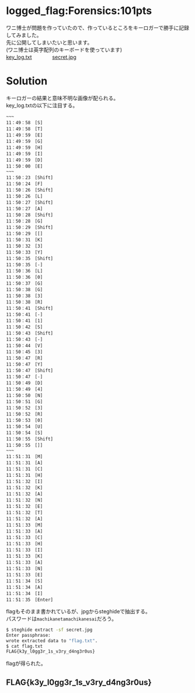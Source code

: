 # logged_flag:Forensics:101pts
ワニ博士が問題を作っていたので、作っているところをキーロガーで勝手に記録してみました。  
先に公開してしまいたいと思います。  
(ワニ博士は英字配列のキーボードを使っています)  
[key_log.txt](key_log.txt)　　　　[secret.jpg](secret.jpg)  

# Solution
キーロガーの結果と意味不明な画像が配られる。  
key_log.txtの以下に注目する。  
```text
~~~
11：49：58　[S]
11：49：58　[T]
11：49：59　[E]
11：49：59　[G]
11：49：59　[H]
11：49：59　[I]
11：49：59　[D]
11：50：00　[E]
~~~
11：50：23　[Shift]
11：50：24　[F]
11：50：26　[Shift]
11：50：26　[L]
11：50：27　[Shift]
11：50：27　[A]
11：50：28　[Shift]
11：50：28　[G]
11：50：29　[Shift]
11：50：29　[[]
11：50：31　[K]
11：50：32　[3]
11：50：33　[Y]
11：50：35　[Shift]
11：50：35　[-]
11：50：36　[L]
11：50：36　[0]
11：50：37　[G]
11：50：38　[G]
11：50：38　[3]
11：50：38　[R]
11：50：41　[Shift]
11：50：41　[-]
11：50：41　[1]
11：50：42　[S]
11：50：43　[Shift]
11：50：43　[-]
11：50：44　[V]
11：50：45　[3]
11：50：47　[R]
11：50：47　[Y]
11：50：47　[Shift]
11：50：47　[-]
11：50：49　[D]
11：50：49　[4]
11：50：50　[N]
11：50：51　[G]
11：50：52　[3]
11：50：52　[R]
11：50：53　[0]
11：50：54　[U]
11：50：54　[S]
11：50：55　[Shift]
11：50：55　[]]
~~~
11：51：31　[M]
11：51：31　[A]
11：51：31　[C]
11：51：31　[H]
11：51：32　[I]
11：51：32　[K]
11：51：32　[A]
11：51：32　[N]
11：51：32　[E]
11：51：32　[T]
11：51：32　[A]
11：51：33　[M]
11：51：33　[A]
11：51：33　[C]
11：51：33　[H]
11：51：33　[I]
11：51：33　[K]
11：51：33　[A]
11：51：33　[N]
11：51：33　[E]
11：51：34　[S]
11：51：34　[A]
11：51：34　[I]
11：51：35　[Enter]
```
flagもそのまま書かれているが、jpgからsteghideで抽出する。  
パスワードは`machikanetamachikanesai`だろう。  
```bash
$ steghide extract -sf secret.jpg
Enter passphrase:
wrote extracted data to "flag.txt".
$ cat flag.txt
FLAG{k3y_l0gg3r_1s_v3ry_d4ng3r0us}
```
flagが得られた。  

## FLAG{k3y_l0gg3r_1s_v3ry_d4ng3r0us}